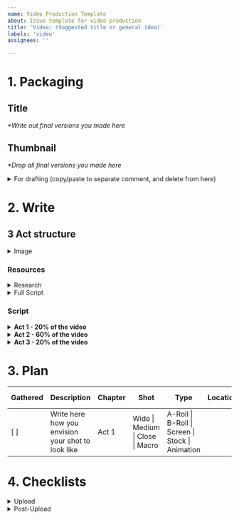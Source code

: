 ```yaml
---
name: Video Production Template
about: Issue template for video production
title: 'Video: (Suggested title or general idea)'
labels: 'video'
assignees: ''

---
```


# 1. Packaging

## Title

_*Write out final versions you made here_

## Thumbnail

_*Drop all final versions you made here_

<details>
  <summary>For drafting (copy/paste to separate comment, and delete from here)</summary>
  
  ### Ideas

  _This is where you drop all the thumbnail ideas you have from other creators or other sources_
  
  [Tool to get existing YouTube video thumbnails](https://www.get-youtube-thumbnail.com/)
  
  ### Sketches
  
  _Make sketches on paper, phone, tablet, or computer to come up with your own ideas_
  
  ### Tryouts
  
  _Drop all final versions you made here. Make at least 4_
  
  ### Tests
  
  [Use the website below to test thumbnail and title combinations](https://thumbsup.tv/)
</details>

# 2. Write

## 3 Act structure

<details>
  <summary>Image</summary>

  ![image](https://github.com/Alexander-Jordan/youtube/assets/68730459/e6ca9ae6-5ae0-4c3c-9114-044dea7867f0)

</details>

### Resources

<details>
  <summary>Research</summary>

  _*This is where you can gather all the research you’re doing for the video_
</details>

<details>
  <summary>Full Script</summary>

  _*Here you can write the full script in one go. Sometimes it helps to have it all together._
</details>

### Script

<details>
  <summary><strong>Act 1 - 20% of the video</strong></summary>

  <details>
    <summary>Hook</summary>
  </details>

  <details>
    <summary>Intro</summary>
  </details>

  <details>
    <summary>Re-engagement 1</summary>
  </details>
</details>

<details>
  <summary><strong>Act 2 - 60% of the video</strong></summary>

  <details>
    <summary>Setup</summary>
  </details>

  <details>
    <summary>Re-engagement 2</summary>
  </details>

  <details>
    <summary>Re-engagement 3</summary>
  </details>

  <details>
    <summary>Re-engagement 4</summary>
  </details>
</details>

<details>
  <summary><strong>Act 3 - 20% of the video</strong></summary>

  <details>
    <summary>Climax</summary>
  </details>

  <details>
    <summary>Goosh</summary>
  </details>

  <details>
    <summary>Wrap-up</summary>
  </details>
</details>

# 3. Plan

| **Gathered** | **Description**                                    | **Chapter** | **Shot**                         | **Type**                                         | **Location** | **Script text**             |
|--------------|----------------------------------------------------|-------------|----------------------------------|--------------------------------------------------|--------------|-----------------------------|
| [ ]          | Write here how you envision your shot to look like | Act 1       | Wide \| Medium \| Close \| Macro | A-Roll \| B-Roll \| Screen \| Stock \| Animation |              | Paste your script line here |

# 4. Checklists

<details>
  <summary>Upload</summary>

  - [ ]  Add thumbnail
  - [ ]  Add description
    - [ ]  CTA Sponsor + Short sentences that are SEO optimised for algorithm
    - [ ]  Test Sponsor link(s)
    - [ ]  Add other links if necessary
    - [ ]  Make Chapters on YouTube
  - [ ]  Add tags
  - [ ]  Add end card (Which video could they watch next?)
  - [ ]  Add to playlist
  - [ ]  Schedule video
</details>

<details>
  <summary>Post-Upload</summary>

  - [ ]  Make IG stories
  - [ ]  Make Reel/clips
  - [ ]  Share on social media
  - [ ]  Check for comments
  - [ ]  After 3h, check baseline of CTR and Impressions
    - [ ]  If CTR & Impressions is lower than baseline → Change Thumbnail to “Thumbnail 2”
    - [ ]  After 3h, check baseline of CTR and Impressions
      - [ ]  If CTR & Impressions is lower than baseline → Change Title to “Title 2”
      - [ ]  Check baseline of CTR and Impressions
        - [ ]  If CTR & Impressions is lower than baseline → Change Thumbnail to “Thumbnail 3”
        - [ ]  Check baseline of CTR and Impressions
          - [ ]  If CTR & Impressions is lower than baseline → Change Title to “Title 3”
          - [ ]  Check baseline of CTR and Impressions
            - [ ]  If CTR & Impressions is lower than baseline → Change Thumbnail to “Thumbnail 4”
            - [ ]  Check baseline of CTR and Impressions
              - [ ]  If CTR & Impressions is lower than baseline → Change Title to “Title 4”
              - [ ]  Cry if it’s not working ;)
</details>
